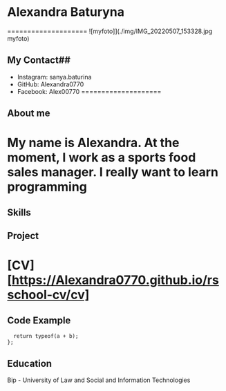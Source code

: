 # Alexandra Baturyna 
====================
![myfoto]](./img/IMG_20220507_153328.jpg myfoto)
## My Contact##
* Instagram: sanya.baturina 
* GitHub: Alexandra0770 
* Facebook: Alex00770
====================
## About me ##
My name is Alexandra. At the moment, I work as a sports food sales manager. I really want to learn programming
====================
## Skills 

## Project
[CV][https://Alexandra0770.github.io/rsschool-cv/cv]
====================
##  Code Example
```function typeOfSum(a, b) {
  return typeof(a + b);
};
```
## Education
Bip - University of Law and Social and Information Technologies


